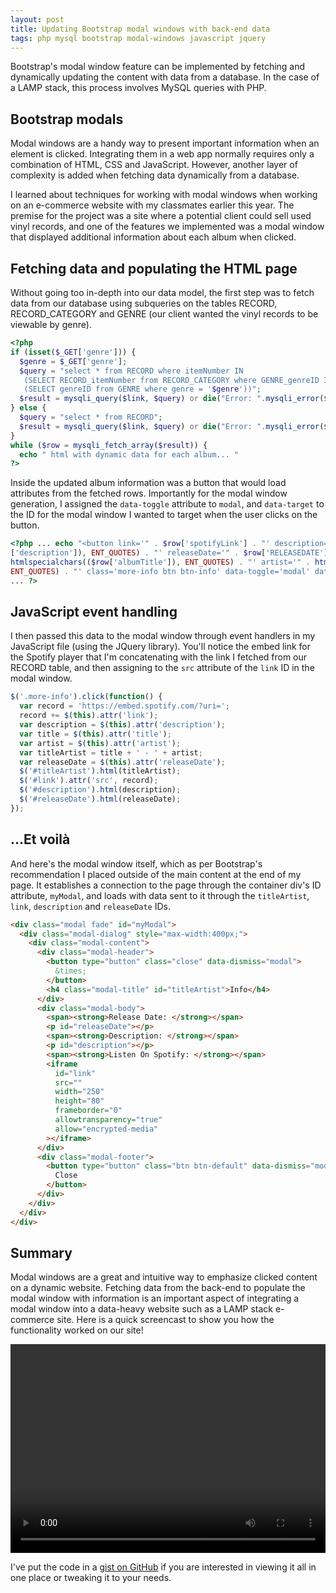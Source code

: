 ```yaml
---
layout: post
title: Updating Bootstrap modal windows with back-end data
tags: php mysql bootstrap modal-windows javascript jquery
---
```


Bootstrap's modal window feature can be implemented by fetching and dynamically updating the content with data from a database. In the case of a LAMP stack, this process involves MySQL queries with PHP.

## Bootstrap modals

Modal windows are a handy way to present important information when an element is clicked. Integrating them in a web app normally requires only a combination of HTML, CSS and JavaScript. However, another layer of complexity is added when fetching data dynamically from a database.

I learned about techniques for working with modal windows when working on an e-commerce website with my classmates earlier this year. The premise for the project was a site where a potential client could sell used vinyl records, and one of the features we implemented was a modal window that displayed additional information about each album when clicked.

## Fetching data and populating the HTML page

Without going too in-depth into our data model, the first step was to fetch data from our database using subqueries on the tables RECORD, RECORD_CATEGORY and GENRE (our client wanted the vinyl records to be viewable by genre).

```php
<?php
if (isset($_GET['genre'])) {
  $genre = $_GET['genre'];
  $query = "select * from RECORD where itemNumber IN
   (SELECT RECORD_itemNumber from RECORD_CATEGORY where GENRE_genreID IN
   (SELECT genreID from GENRE where genre = '$genre'))";
  $result = mysqli_query($link, $query) or die("Error: ".mysqli_error($link));
} else {
  $query = "select * from RECORD";
  $result = mysqli_query($link, $query) or die("Error: ".mysqli_error($link));
}
while ($row = mysqli_fetch_array($result)) {
  echo " html with dynamic data for each album... "
?>
```

Inside the updated album information was a button that would load attributes from the fetched rows. Importantly for the modal window generation, I assigned the `data-toggle` attribute to `modal`, and `data-target` to the ID for the modal window I wanted to target when the user clicks on the button.

```php
<?php ... echo "<button link='" . $row['spotifyLink'] . "' description='" . htmlspecialchars(($row
['description']), ENT_QUOTES) . "' releaseDate='" . $row['RELEASEDATE'] . "' title='" .
htmlspecialchars(($row['albumTitle']), ENT_QUOTES) . "' artist='" . htmlspecialchars(($row['artist']),
ENT_QUOTES) . "' class='more-info btn btn-info' data-toggle='modal' data-target='#myModal'>...";
... ?>
```

## JavaScript event handling

I then passed this data to the modal window through event handlers in my JavaScript file (using the JQuery library). You'll notice the embed link for the Spotify player that I'm concatenating with the link I fetched from our RECORD table, and then assigning to the `src` attribute of the `link` ID in the modal window.

```javascript
$('.more-info').click(function() {
  var record = 'https://embed.spotify.com/?uri=';
  record += $(this).attr('link');
  var description = $(this).attr('description');
  var title = $(this).attr('title');
  var artist = $(this).attr('artist');
  var titleArtist = title + ' - ' + artist;
  var releaseDate = $(this).attr('releaseDate');
  $('#titleArtist').html(titleArtist);
  $('#link').attr('src', record);
  $('#description').html(description);
  $('#releaseDate').html(releaseDate);
});
```

## ...Et voilà

And here's the modal window itself, which as per Bootstrap's recommendation I placed outside of the main content at the end of my page. It establishes a connection to the page through the container div's ID attribute, `myModal`, and loads with data sent to it through the `titleArtist`, `link`, `description` and `releaseDate` IDs.

```html
<div class="modal fade" id="myModal">
  <div class="modal-dialog" style="max-width:400px;">
    <div class="modal-content">
      <div class="modal-header">
        <button type="button" class="close" data-dismiss="modal">
          &times;
        </button>
        <h4 class="modal-title" id="titleArtist">Info</h4>
      </div>
      <div class="modal-body">
        <span><strong>Release Date: </strong></span>
        <p id="releaseDate"></p>
        <span><strong>Description: </strong></span>
        <p id="description"></p>
        <span><strong>Listen On Spotify: </strong></span>
        <iframe
          id="link"
          src=""
          width="250"
          height="80"
          frameborder="0"
          allowtransparency="true"
          allow="encrypted-media"
        ></iframe>
      </div>
      <div class="modal-footer">
        <button type="button" class="btn btn-default" data-dismiss="modal">
          Close
        </button>
      </div>
    </div>
  </div>
</div>
```

## Summary

Modal windows are a great and intuitive way to emphasize clicked content on a dynamic website. Fetching data from the back-end to populate the modal window with information is an important aspect of integrating a modal window into a data-heavy website such as a LAMP stack e-commerce site. Here is a quick screencast to show you how the functionality worked on our site!

<div
 style="padding-bottom:56.25%; padding-top:10%; position:relative; display:block; width: 100%">
 <video
  width="100%" height="100%"
  controls preload
  style="position:absolute; top:0; left: 0">
  <source src="../videos/micks-licks-more-info.mp4">
  </video>
</div>

I've put the code in a [gist on GitHub](https://gist.github.com/a-bishop/01608bbe9da12248e1416cbbe0b2b11c) if you are interested in viewing it all in one place or tweaking it to your needs.
